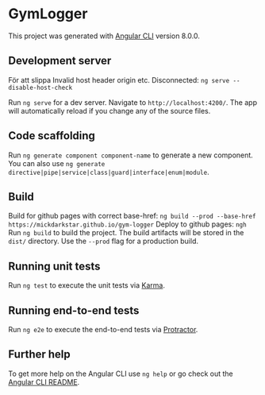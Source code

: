 # GymLogger

This project was generated with [Angular CLI](https://github.com/angular/angular-cli) version 8.0.0.

## Development server
För att slippa Invalid host header origin etc. Disconnected:
`ng serve --disable-host-check`

Run `ng serve` for a dev server. Navigate to `http://localhost:4200/`. The app will automatically reload if you change any of the source files.

## Code scaffolding

Run `ng generate component component-name` to generate a new component. You can also use `ng generate directive|pipe|service|class|guard|interface|enum|module`.

## Build

Build for github pages with correct base-href:
`ng build --prod --base-href https://mickdarkstar.github.io/gym-logger`
Deploy to github pages:
`ngh`
Run `ng build` to build the project. The build artifacts will be stored in the `dist/` directory. Use the `--prod` flag for a production build.

## Running unit tests

Run `ng test` to execute the unit tests via [Karma](https://karma-runner.github.io).

## Running end-to-end tests

Run `ng e2e` to execute the end-to-end tests via [Protractor](http://www.protractortest.org/).

## Further help

To get more help on the Angular CLI use `ng help` or go check out the [Angular CLI README](https://github.com/angular/angular-cli/blob/master/README.md).
